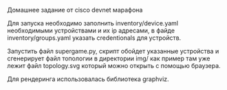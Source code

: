 
Домашнее задание от cisco devnet марафона

Для запуска необходимо заполнить inventory/device.yaml необходимыми устройствами и их ip адресами, в файде inventory/groups.yaml указать credentionals для устройств.

Запустить файл supergame.py, скрипт обойдет указанные устройства и сгенерирует файл топологии в директории img/ как пример там уже лежит файл topology.svg который можно открыть с помощью браузера.

Для рендеринга использовалась библиотека graphviz.
